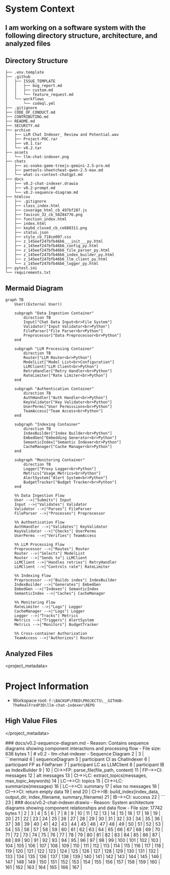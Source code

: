 # System Context

## I am working on a software system with the following directory structure, architecture, and analyzed files

## Directory Structure

```
├── .env.template
├── .github
│   ├── ISSUE_TEMPLATE
│   │   ├── bug_report.md
│   │   ├── custom.md
│   │   └── feature_request.md
│   └── workflows
│       └── codeql.yml
├── .gitignore
├── CODE_OF_CONDUCT.md
├── CONTRIBUTING.md
├── README.md
├── SECURITY.md
├── archive
│   ├── LLM Chat Indexer_ Review and Potential.wav
│   ├── Project-POC.rar
│   ├── v0.1.tar
│   └── v0.2.tar
├── assets
│   └── llm-chat-indexer.png
├── chats
│   ├── ai-snake-game-treejs-gemini-2.5-pro.md
│   ├── pwntools-sheetcheat-qwen-2.5-max.md
│   └── what-is-context-chatgpt.md
├── docs
│   ├── v0.2-chat-indexer.drawio
│   ├── v0.2-prompt.md
│   └── v0.2-sequence-diagram.md
├── htmlcov
│   ├── .gitignore
│   ├── class_index.html
│   ├── coverage_html_cb_497bf287.js
│   ├── favicon_32_cb_58284776.png
│   ├── function_index.html
│   ├── index.html
│   ├── keybd_closed_cb_ce680311.png
│   ├── status.json
│   ├── style_cb_718ce007.css
│   ├── z_145eef247bfb46b6___init___py.html
│   ├── z_145eef247bfb46b6_config_py.html
│   ├── z_145eef247bfb46b6_file_parser_py.html
│   ├── z_145eef247bfb46b6_index_builder_py.html
│   ├── z_145eef247bfb46b6_llm_client_py.html
│   └── z_145eef247bfb46b6_logger_py.html
├── pytest.ini
└── requirements.txt

```

## Mermaid Diagram

```mermaid
graph TB
    User((External User))

    subgraph "Data Ingestion Container"
        direction TB
        Input["Chat Data Input<br>File System"]
        Validator["Input Validator<br>Python"]
        FileParser["File Parser<br>Python"]
        Preprocessor["Data Preprocessor<br>Python"]
    end

    subgraph "LLM Processing Container"
        direction TB
        Router["LLM Router<br>Python"]
        ModelList["Model List<br>Configuration"]
        LLMClient["LLM Client<br>Python"]
        RetryHandler["Retry Handler<br>Python"]
        RateLimiter["Rate Limiter<br>Python"]
    end

    subgraph "Authentication Container"
        direction TB
        AuthHandler["Auth Handler<br>Python"]
        KeyValidator["Key Validator<br>Python"]
        UserPerms["User Permissions<br>Python"]
        TeamAccess["Team Access<br>Python"]
    end

    subgraph "Indexing Container"
        direction TB
        IndexBuilder["Index Builder<br>Python"]
        EmbedGen["Embedding Generator<br>Python"]
        SemanticIndex["Semantic Indexer<br>Python"]
        CacheManager["Cache Manager<br>Python"]
    end

    subgraph "Monitoring Container"
        direction TB
        Logger["Proxy Logger<br>Python"]
        Metrics["Usage Metrics<br>Python"]
        AlertSystem["Alert System<br>Python"]
        BudgetTracker["Budget Tracker<br>Python"]
    end

    %% Data Ingestion Flow
    User -->|"Submits"| Input
    Input -->|"Validates"| Validator
    Validator -->|"Parses"| FileParser
    FileParser -->|"Processes"| Preprocessor

    %% Authentication Flow
    AuthHandler -->|"Validates"| KeyValidator
    KeyValidator -->|"Checks"| UserPerms
    UserPerms -->|"Verifies"| TeamAccess

    %% LLM Processing Flow
    Preprocessor -->|"Routes"| Router
    Router -->|"Selects"| ModelList
    Router -->|"Sends to"| LLMClient
    LLMClient -->|"Handles retries"| RetryHandler
    LLMClient -->|"Controls rate"| RateLimiter

    %% Indexing Flow
    Preprocessor -->|"Builds index"| IndexBuilder
    IndexBuilder -->|"Generates"| EmbedGen
    EmbedGen -->|"Indexes"| SemanticIndex
    SemanticIndex -->|"Caches"| CacheManager

    %% Monitoring Flow
    RateLimiter -->|"Logs"| Logger
    CacheManager -->|"Logs"| Logger
    Logger -->|"Tracks"| Metrics
    Metrics -->|"Triggers"| AlertSystem
    Metrics -->|"Monitors"| BudgetTracker

    %% Cross-container Authorization
    TeamAccess -->|"Authorizes"| Router
```

## Analyzed Files

<project_metadata>

# Project Information

- Workspace root: `f:\BACKUP\FRED\PROJECTS\__GITHUB-TheRealFredP3D\llm-chat-indexer\REPO`

## High Value Files

</project_metadata>

<files>
<file>
<file_metadata>
### docs/v0.2-sequence-diagram.md
- Reason: Contains sequence diagrams showing component interactions and processing flow
- File size: 638 bytes
</file_metadata>
<file_source>
 1 | # v0.2 - llm-chat-indexer - Sequence Diagram
 2 |
 3 | ```mermaid
 4 | sequenceDiagram
 5 |     participant CI as ChatIndexer
 6 |     participant FP as FileParser
 7 |     participant LC as LLMClient
 8 |     participant IB as IndexBuilder
 9 |
10 |     CI->>FP: parse_file(file_path, content)
11 |     FP-->>CI: messages
12 |     alt messages
13 |         CI->>LC: extract_topics(messages, max_topic_keywords)
14 |         LC-->>CI: topics
15 |         CI->>LC: summarize(messages)
16 |         LC-->>CI: summary
17 |     else no messages
18 |         CI-->>CI: return empty data
19 |     end
20 |     CI->>IB: build_index(index_data, output_dir, index_filename, summary_filename)
21 |     IB-->>CI: success
22 | ```
23 | </file_source>

</file>
<file>
<file_metadata>
### docs/v0.2-chat-indexer.drawio
- Reason: System architecture diagrams showing component relationships and data flow
- File size: 17742 bytes
</file_metadata>
<file_source>
  1 | <?xml version="1.0" encoding="UTF-8"?>
  2 |       <mxfile host="codeviz.app" modified="2025-03-23T11:42:51.429Z" agent="CodeViz Exporter" version="14.6.5" type="device">
  3 |         <diagram id="codeviz-diagram" name="System Diagram">
  4 |           <mxGraphModel dx="1000" dy="1000" grid="1" gridSize="10" guides="1" tooltips="1" connect="1" arrows="1" fold="1" page="1" pageScale="1" pageWidth="1169" pageHeight="827" math="0" shadow="0">
  5 |             <root>
  6 |               <mxCell id="0"/>
  7 |               <mxCell id="1" parent="0"/>
  8 |               <mxCell id="subGraph4" value="" style="html=1;whiteSpace=wrap;container=1;fillColor=#dae8fc;strokeColor=#6c8ebf;dashed=1;fillOpacity=20;strokeWidth=2;containerType=none;recursiveResize=0;movable=1;resizable=1;autosize=0;dropTarget=0" vertex="1" parent="1">
  9 |                 <mxGeometry x="197" y="982" width="380" height="380" as="geometry"/>
 10 |               </mxCell>
 11 |               <mxCell id="subGraph4_label" value="Monitoring &amp; Logging" style="edgeLabel;html=1;align=center;verticalAlign=middle;resizable=0;labelBackgroundColor=white;spacing=5" vertex="1" parent="1">
 12 |                 <mxGeometry x="205" y="990" width="304" height="24" as="geometry"/>
 13 |               </mxCell>
 14 | <mxCell id="subGraph3" value="" style="html=1;whiteSpace=wrap;container=1;fillColor=#dae8fc;strokeColor=#6c8ebf;dashed=1;fillOpacity=20;strokeWidth=2;containerType=none;recursiveResize=0;movable=1;resizable=1;autosize=0;dropTarget=0" vertex="1" parent="1">
 15 |                 <mxGeometry x="22" y="502" width="240" height="460" as="geometry"/>
 16 |               </mxCell>
 17 |               <mxCell id="subGraph3_label" value="Indexing Pipeline" style="edgeLabel;html=1;align=center;verticalAlign=middle;resizable=0;labelBackgroundColor=white;spacing=5" vertex="1" parent="1">
 18 |                 <mxGeometry x="30" y="510" width="164" height="24" as="geometry"/>
 19 |               </mxCell>
 20 | <mxCell id="subGraph2" value="" style="html=1;whiteSpace=wrap;container=1;fillColor=#dae8fc;strokeColor=#6c8ebf;dashed=1;fillOpacity=20;strokeWidth=2;containerType=none;recursiveResize=0;movable=1;resizable=1;autosize=0;dropTarget=0" vertex="1" parent="1">
 21 |                 <mxGeometry x="392" y="22" width="240" height="460" as="geometry"/>
 22 |               </mxCell>
 23 |               <mxCell id="subGraph2_label" value="Authentication &amp; Authorization" style="edgeLabel;html=1;align=center;verticalAlign=middle;resizable=0;labelBackgroundColor=white;spacing=5" vertex="1" parent="1">
 24 |                 <mxGeometry x="400" y="30" width="164" height="24" as="geometry"/>
 25 |               </mxCell>
 26 | <mxCell id="subGraph1" value="" style="html=1;whiteSpace=wrap;container=1;fillColor=#dae8fc;strokeColor=#6c8ebf;dashed=1;fillOpacity=20;strokeWidth=2;containerType=none;recursiveResize=0;movable=1;resizable=1;autosize=0;dropTarget=0" vertex="1" parent="1">
 27 |                 <mxGeometry x="252" y="528.6666666666667" width="400" height="380" as="geometry"/>
 28 |               </mxCell>
 29 |               <mxCell id="subGraph1_label" value="LLM Processing" style="edgeLabel;html=1;align=center;verticalAlign=middle;resizable=0;labelBackgroundColor=white;spacing=5" vertex="1" parent="1">
 30 |                 <mxGeometry x="260" y="536.6666666666667" width="324" height="24" as="geometry"/>
 31 |               </mxCell>
 32 | <mxCell id="subGraph0" value="" style="html=1;whiteSpace=wrap;container=1;fillColor=#dae8fc;strokeColor=#6c8ebf;dashed=1;fillOpacity=20;strokeWidth=2;containerType=none;recursiveResize=0;movable=1;resizable=1;autosize=0;dropTarget=0" vertex="1" parent="1">
 33 |                 <mxGeometry x="42" y="22" width="240" height="460" as="geometry"/>
 34 |               </mxCell>
 35 |               <mxCell id="subGraph0_label" value="Data Ingestion" style="edgeLabel;html=1;align=center;verticalAlign=middle;resizable=0;labelBackgroundColor=white;spacing=5" vertex="1" parent="1">
 36 |                 <mxGeometry x="50" y="30" width="164" height="24" as="geometry"/>
 37 |               </mxCell>
 38 |               <mxCell id="input" value="Chat Data Input" style="rounded=1;whiteSpace=wrap;html=1;fillColor=#f5f5f5" vertex="1" parent="subGraph0">
 39 |                     <mxGeometry x="40" y="120" width="120" height="60" as="geometry"/>
 40 |                   </mxCell>
 41 | <mxCell id="fileParser" value="File Parser" style="rounded=1;whiteSpace=wrap;html=1;fillColor=#f5f5f5" vertex="1" parent="subGraph0">
 42 |                     <mxGeometry x="40" y="280" width="120" height="60" as="geometry"/>
 43 |                   </mxCell>
 44 | <mxCell id="preprocessor" value="Data Preprocessor" style="rounded=1;whiteSpace=wrap;html=1;fillColor=#f5f5f5" vertex="1" parent="subGraph0">
 45 |                     <mxGeometry x="40" y="360" width="120" height="60" as="geometry"/>
 46 |                   </mxCell>
 47 | <mxCell id="validator" value="Input Validator" style="rounded=1;whiteSpace=wrap;html=1;fillColor=#f5f5f5" vertex="1" parent="subGraph0">
 48 |                     <mxGeometry x="40" y="200" width="120" height="60" as="geometry"/>
 49 |                   </mxCell>
 50 | <mxCell id="router" value="LLM Router" style="rounded=1;whiteSpace=wrap;html=1;fillColor=#f5f5f5" vertex="1" parent="subGraph1">
 51 |                     <mxGeometry x="160" y="120" width="120" height="60" as="geometry"/>
 52 |                   </mxCell>
 53 | <mxCell id="modelList" value="Model List" style="rounded=1;whiteSpace=wrap;html=1;fillColor=#f5f5f5" vertex="1" parent="subGraph1">
 54 |                     <mxGeometry x="40" y="200" width="120" height="60" as="geometry"/>
 55 |                   </mxCell>
 56 | <mxCell id="llmClient" value="LLM Client" style="rounded=1;whiteSpace=wrap;html=1;fillColor=#f5f5f5" vertex="1" parent="subGraph1">
 57 |                     <mxGeometry x="180" y="200" width="120" height="60" as="geometry"/>
 58 |                   </mxCell>
 59 | <mxCell id="retryHandler" value="Retry Handler" style="rounded=1;whiteSpace=wrap;html=1;fillColor=#f5f5f5" vertex="1" parent="subGraph1">
 60 |                     <mxGeometry x="60" y="280" width="120" height="60" as="geometry"/>
 61 |                   </mxCell>
 62 | <mxCell id="rateLimit" value="Rate Limiter" style="rounded=1;whiteSpace=wrap;html=1;fillColor=#f5f5f5" vertex="1" parent="subGraph1">
 63 |                     <mxGeometry x="200" y="280" width="120" height="60" as="geometry"/>
 64 |                   </mxCell>
 65 | <mxCell id="auth" value="Auth Handler" style="rounded=1;whiteSpace=wrap;html=1;fillColor=#f5f5f5" vertex="1" parent="subGraph2">
 66 |                     <mxGeometry x="40" y="120" width="120" height="60" as="geometry"/>
 67 |                   </mxCell>
 68 | <mxCell id="keyValidator" value="Key Validator" style="rounded=1;whiteSpace=wrap;html=1;fillColor=#f5f5f5" vertex="1" parent="subGraph2">
 69 |                     <mxGeometry x="40" y="200" width="120" height="60" as="geometry"/>
 70 |                   </mxCell>
 71 | <mxCell id="userCheck" value="User Permissions" style="rounded=1;whiteSpace=wrap;html=1;fillColor=#f5f5f5" vertex="1" parent="subGraph2">
 72 |                     <mxGeometry x="40" y="280" width="120" height="60" as="geometry"/>
 73 |                   </mxCell>
 74 | <mxCell id="teamCheck" value="Team Access" style="rounded=1;whiteSpace=wrap;html=1;fillColor=#f5f5f5" vertex="1" parent="subGraph2">
 75 |                     <mxGeometry x="40" y="360" width="120" height="60" as="geometry"/>
 76 |                   </mxCell>
 77 | <mxCell id="indexBuilder" value="Index Builder" style="rounded=1;whiteSpace=wrap;html=1;fillColor=#f5f5f5" vertex="1" parent="subGraph3">
 78 |                     <mxGeometry x="40" y="120" width="120" height="60" as="geometry"/>
 79 |                   </mxCell>
 80 | <mxCell id="embedGen" value="Embedding Generator" style="rounded=1;whiteSpace=wrap;html=1;fillColor=#f5f5f5" vertex="1" parent="subGraph3">
 81 |                     <mxGeometry x="40" y="200" width="120" height="60" as="geometry"/>
 82 |                   </mxCell>
 83 | <mxCell id="semanticIndex" value="Semantic Indexer" style="rounded=1;whiteSpace=wrap;html=1;fillColor=#f5f5f5" vertex="1" parent="subGraph3">
 84 |                     <mxGeometry x="40" y="280" width="120" height="60" as="geometry"/>
 85 |                   </mxCell>
 86 | <mxCell id="cacheLayer" value="Cache Manager" style="rounded=1;whiteSpace=wrap;html=1;fillColor=#f5f5f5" vertex="1" parent="subGraph3">
 87 |                     <mxGeometry x="40" y="360" width="120" height="60" as="geometry"/>
 88 |                   </mxCell>
 89 | <mxCell id="logger" value="Proxy Logger" style="rounded=1;whiteSpace=wrap;html=1;fillColor=#f5f5f5" vertex="1" parent="subGraph4">
 90 |                     <mxGeometry x="60" y="120" width="120" height="60" as="geometry"/>
 91 |                   </mxCell>
 92 | <mxCell id="metrics" value="Usage Metrics" style="rounded=1;whiteSpace=wrap;html=1;fillColor=#f5f5f5" vertex="1" parent="subGraph4">
 93 |                     <mxGeometry x="60" y="200" width="120" height="60" as="geometry"/>
 94 |                   </mxCell>
 95 | <mxCell id="alerting" value="Alert System" style="rounded=1;whiteSpace=wrap;html=1;fillColor=#f5f5f5" vertex="1" parent="subGraph4">
 96 |                     <mxGeometry x="40" y="280" width="120" height="60" as="geometry"/>
 97 |                   </mxCell>
 98 | <mxCell id="budgetTracker" value="Budget Tracker" style="rounded=1;whiteSpace=wrap;html=1;fillColor=#f5f5f5" vertex="1" parent="subGraph4">
 99 |                     <mxGeometry x="180" y="280" width="120" height="60" as="geometry"/>
100 |                   </mxCell>
101 |               <mxCell id="edge-L_input_validator_0" style="edgeStyle=orthogonalEdgeStyle;rounded=1;orthogonalLoop=1;jettySize=auto;html=1;strokeColor=#808080;strokeWidth=2;jumpStyle=arc;jumpSize=10;spacing=15;labelBackgroundColor=white;labelBorderColor=none" edge="1" parent="1" source="input" target="validator">
102 |                   <mxGeometry relative="1" as="geometry"/>
103 |                 </mxCell>
104 | <mxCell id="edge-L_validator_fileParser_1" style="edgeStyle=orthogonalEdgeStyle;rounded=1;orthogonalLoop=1;jettySize=auto;html=1;strokeColor=#808080;strokeWidth=2;jumpStyle=arc;jumpSize=10;spacing=15;labelBackgroundColor=white;labelBorderColor=none" edge="1" parent="1" source="validator" target="fileParser">
105 |                   <mxGeometry relative="1" as="geometry"/>
106 |                 </mxCell>
107 | <mxCell id="edge-L_fileParser_preprocessor_2" style="edgeStyle=orthogonalEdgeStyle;rounded=1;orthogonalLoop=1;jettySize=auto;html=1;strokeColor=#808080;strokeWidth=2;jumpStyle=arc;jumpSize=10;spacing=15;labelBackgroundColor=white;labelBorderColor=none" edge="1" parent="1" source="fileParser" target="preprocessor">
108 |                   <mxGeometry relative="1" as="geometry"/>
109 |                 </mxCell>
110 | <mxCell id="edge-L_preprocessor_indexBuilder_3" style="edgeStyle=orthogonalEdgeStyle;rounded=1;orthogonalLoop=1;jettySize=auto;html=1;strokeColor=#808080;strokeWidth=2;jumpStyle=arc;jumpSize=10;spacing=15;labelBackgroundColor=white;labelBorderColor=none" edge="1" parent="1" source="preprocessor" target="indexBuilder">
111 |                   <mxGeometry relative="1" as="geometry"/>
112 |                 </mxCell>
113 | <mxCell id="edge-L_indexBuilder_embedGen_4" style="edgeStyle=orthogonalEdgeStyle;rounded=1;orthogonalLoop=1;jettySize=auto;html=1;strokeColor=#808080;strokeWidth=2;jumpStyle=arc;jumpSize=10;spacing=15;labelBackgroundColor=white;labelBorderColor=none" edge="1" parent="1" source="indexBuilder" target="embedGen">
114 |                   <mxGeometry relative="1" as="geometry"/>
115 |                 </mxCell>
116 | <mxCell id="edge-L_embedGen_semanticIndex_5" style="edgeStyle=orthogonalEdgeStyle;rounded=1;orthogonalLoop=1;jettySize=auto;html=1;strokeColor=#808080;strokeWidth=2;jumpStyle=arc;jumpSize=10;spacing=15;labelBackgroundColor=white;labelBorderColor=none" edge="1" parent="1" source="embedGen" target="semanticIndex">
117 |                   <mxGeometry relative="1" as="geometry"/>
118 |                 </mxCell>
119 | <mxCell id="edge-L_semanticIndex_cacheLayer_6" style="edgeStyle=orthogonalEdgeStyle;rounded=1;orthogonalLoop=1;jettySize=auto;html=1;strokeColor=#808080;strokeWidth=2;jumpStyle=arc;jumpSize=10;spacing=15;labelBackgroundColor=white;labelBorderColor=none" edge="1" parent="1" source="semanticIndex" target="cacheLayer">
120 |                   <mxGeometry relative="1" as="geometry"/>
121 |                 </mxCell>
122 | <mxCell id="edge-L_auth_keyValidator_7" style="edgeStyle=orthogonalEdgeStyle;rounded=1;orthogonalLoop=1;jettySize=auto;html=1;strokeColor=#808080;strokeWidth=2;jumpStyle=arc;jumpSize=10;spacing=15;labelBackgroundColor=white;labelBorderColor=none" edge="1" parent="1" source="auth" target="keyValidator">
123 |                   <mxGeometry relative="1" as="geometry"/>
124 |                 </mxCell>
125 | <mxCell id="edge-L_keyValidator_userCheck_8" style="edgeStyle=orthogonalEdgeStyle;rounded=1;orthogonalLoop=1;jettySize=auto;html=1;strokeColor=#808080;strokeWidth=2;jumpStyle=arc;jumpSize=10;spacing=15;labelBackgroundColor=white;labelBorderColor=none" edge="1" parent="1" source="keyValidator" target="userCheck">
126 |                   <mxGeometry relative="1" as="geometry"/>
127 |                 </mxCell>
128 | <mxCell id="edge-L_userCheck_teamCheck_9" style="edgeStyle=orthogonalEdgeStyle;rounded=1;orthogonalLoop=1;jettySize=auto;html=1;strokeColor=#808080;strokeWidth=2;jumpStyle=arc;jumpSize=10;spacing=15;labelBackgroundColor=white;labelBorderColor=none" edge="1" parent="1" source="userCheck" target="teamCheck">
129 |                   <mxGeometry relative="1" as="geometry"/>
130 |                 </mxCell>
131 | <mxCell id="edge-L_router_modelList_10" style="edgeStyle=orthogonalEdgeStyle;rounded=1;orthogonalLoop=1;jettySize=auto;html=1;strokeColor=#808080;strokeWidth=2;jumpStyle=arc;jumpSize=10;spacing=15;labelBackgroundColor=white;labelBorderColor=none" edge="1" parent="1" source="router" target="modelList">
132 |                   <mxGeometry relative="1" as="geometry"/>
133 |                 </mxCell>
134 | <mxCell id="edge-L_router_llmClient_11" style="edgeStyle=orthogonalEdgeStyle;rounded=1;orthogonalLoop=1;jettySize=auto;html=1;strokeColor=#808080;strokeWidth=2;jumpStyle=arc;jumpSize=10;spacing=15;labelBackgroundColor=white;labelBorderColor=none" edge="1" parent="1" source="router" target="llmClient">
135 |                   <mxGeometry relative="1" as="geometry"/>
136 |                 </mxCell>
137 | <mxCell id="edge-L_llmClient_retryHandler_12" style="edgeStyle=orthogonalEdgeStyle;rounded=1;orthogonalLoop=1;jettySize=auto;html=1;strokeColor=#808080;strokeWidth=2;jumpStyle=arc;jumpSize=10;spacing=15;labelBackgroundColor=white;labelBorderColor=none" edge="1" parent="1" source="llmClient" target="retryHandler">
138 |                   <mxGeometry relative="1" as="geometry"/>
139 |                 </mxCell>
140 | <mxCell id="edge-L_llmClient_rateLimit_13" style="edgeStyle=orthogonalEdgeStyle;rounded=1;orthogonalLoop=1;jettySize=auto;html=1;strokeColor=#808080;strokeWidth=2;jumpStyle=arc;jumpSize=10;spacing=15;labelBackgroundColor=white;labelBorderColor=none" edge="1" parent="1" source="llmClient" target="rateLimit">
141 |                   <mxGeometry relative="1" as="geometry"/>
142 |                 </mxCell>
143 | <mxCell id="edge-L_logger_metrics_14" style="edgeStyle=orthogonalEdgeStyle;rounded=1;orthogonalLoop=1;jettySize=auto;html=1;strokeColor=#808080;strokeWidth=2;jumpStyle=arc;jumpSize=10;spacing=15;labelBackgroundColor=white;labelBorderColor=none" edge="1" parent="1" source="logger" target="metrics">
144 |                   <mxGeometry relative="1" as="geometry"/>
145 |                 </mxCell>
146 | <mxCell id="edge-L_metrics_alerting_15" style="edgeStyle=orthogonalEdgeStyle;rounded=1;orthogonalLoop=1;jettySize=auto;html=1;strokeColor=#808080;strokeWidth=2;jumpStyle=arc;jumpSize=10;spacing=15;labelBackgroundColor=white;labelBorderColor=none" edge="1" parent="1" source="metrics" target="alerting">
147 |                   <mxGeometry relative="1" as="geometry"/>
148 |                 </mxCell>
149 | <mxCell id="edge-L_metrics_budgetTracker_16" style="edgeStyle=orthogonalEdgeStyle;rounded=1;orthogonalLoop=1;jettySize=auto;html=1;strokeColor=#808080;strokeWidth=2;jumpStyle=arc;jumpSize=10;spacing=15;labelBackgroundColor=white;labelBorderColor=none" edge="1" parent="1" source="metrics" target="budgetTracker">
150 |                   <mxGeometry relative="1" as="geometry"/>
151 |                 </mxCell>
152 | <mxCell id="edge-L_preprocessor_router_17" style="edgeStyle=orthogonalEdgeStyle;rounded=1;orthogonalLoop=1;jettySize=auto;html=1;strokeColor=#808080;strokeWidth=2;jumpStyle=arc;jumpSize=10;spacing=15;labelBackgroundColor=white;labelBorderColor=none" edge="1" parent="1" source="preprocessor" target="router">
153 |                   <mxGeometry relative="1" as="geometry"/>
154 |                 </mxCell>
155 | <mxCell id="edge-L_teamCheck_router_18" style="edgeStyle=orthogonalEdgeStyle;rounded=1;orthogonalLoop=1;jettySize=auto;html=1;strokeColor=#808080;strokeWidth=2;jumpStyle=arc;jumpSize=10;spacing=15;labelBackgroundColor=white;labelBorderColor=none" edge="1" parent="1" source="teamCheck" target="router">
156 |                   <mxGeometry relative="1" as="geometry"/>
157 |                 </mxCell>
158 | <mxCell id="edge-L_rateLimit_logger_19" style="edgeStyle=orthogonalEdgeStyle;rounded=1;orthogonalLoop=1;jettySize=auto;html=1;strokeColor=#808080;strokeWidth=2;jumpStyle=arc;jumpSize=10;spacing=15;labelBackgroundColor=white;labelBorderColor=none" edge="1" parent="1" source="rateLimit" target="logger">
159 |                   <mxGeometry relative="1" as="geometry"/>
160 |                 </mxCell>
161 | <mxCell id="edge-L_cacheLayer_logger_20" style="edgeStyle=orthogonalEdgeStyle;rounded=1;orthogonalLoop=1;jettySize=auto;html=1;strokeColor=#808080;strokeWidth=2;jumpStyle=arc;jumpSize=10;spacing=15;labelBackgroundColor=white;labelBorderColor=none" edge="1" parent="1" source="cacheLayer" target="logger">
162 |                   <mxGeometry relative="1" as="geometry"/>
163 |                 </mxCell>
164 |             </root>
165 |           </mxGraphModel>
166 |         </diagram>
167 |       </mxfile></file_source>

</file>
</files>

